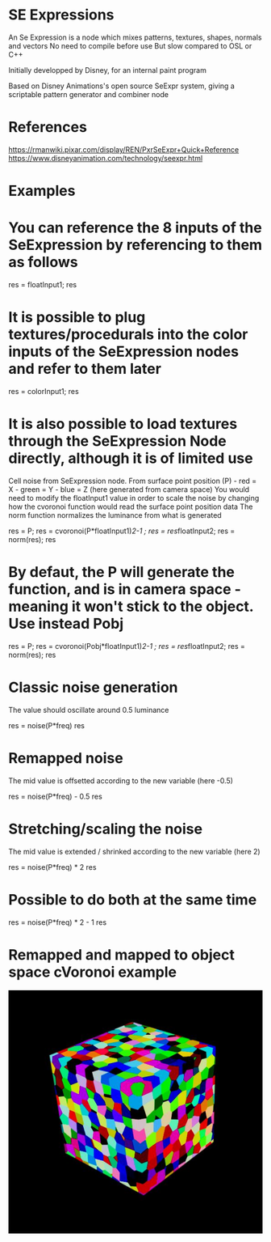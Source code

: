 # SE Expressions

An Se Expression is a node which mixes patterns, textures, shapes, normals and vectors
No need to compile before use
But slow compared to OSL or C++

Initially developped by Disney, for an internal paint program

Based on Disney Animations's open source SeExpr system, giving a scriptable pattern generator and combiner node


# References

https://rmanwiki.pixar.com/display/REN/PxrSeExpr+Quick+Reference
https://www.disneyanimation.com/technology/seexpr.html




# Examples


# You can reference the 8 inputs of the SeExpression by referencing to them as follows
res = floatInput1;
res

# It is possible to plug textures/procedurals into the color inputs of the SeExpression nodes and refer to them later
res = colorInput1;
res

# It is also possible to load textures through the SeExpression Node directly, although it is of limited use
Cell noise from SeExpression node. From surface point position (P) - red = X - green = Y - blue = Z (here generated from camera space)
You would need to modify the floatInput1 value in order to scale the noise by changing how the cvoronoi function would read the surface point position data
The norm function normalizes the luminance from what is generated

res = P;
res = cvoronoi(P*floatInput1)*2-1 ;
res = res*floatInput2;
res = norm(res);
res

# By defaut, the P will generate the function, and is in camera space - meaning it won't stick to the object. Use instead Pobj

res = P;
res = cvoronoi(Pobj*floatInput1)*2-1 ;
res = res*floatInput2;
res = norm(res);
res


# Classic noise generation
The value should oscillate around 0.5 luminance

res = noise(P*freq)
res

# Remapped noise
The mid value is offsetted according to the new variable (here -0.5)

res = noise(P*freq) - 0.5
res

# Stretching/scaling the noise
The mid value is extended / shrinked  according to the new variable (here 2)

res = noise(P*freq) * 2
res

# Possible to do both at the same time
res = noise(P*freq) * 2 - 1
res

# Remapped and mapped to object space cVoronoi example
![](/.imgs/SeExpr_cVoronoi_001.JPG)